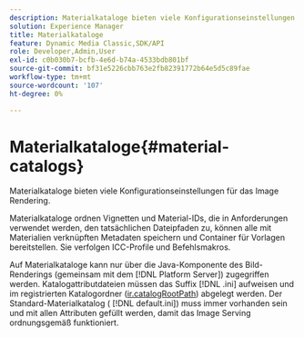 ```yaml
---
description: Materialkataloge bieten viele Konfigurationseinstellungen für das Image Rendering.
solution: Experience Manager
title: Materialkataloge
feature: Dynamic Media Classic,SDK/API
role: Developer,Admin,User
exl-id: c0b030b7-bcfb-4e6d-b74a-4533bdb801bf
source-git-commit: bf31e5226cbb763e2fb82391772b64e5d5c89fae
workflow-type: tm+mt
source-wordcount: '107'
ht-degree: 0%

---
```


# Materialkataloge{#material-catalogs}

Materialkataloge bieten viele Konfigurationseinstellungen für das Image Rendering.

Materialkataloge ordnen Vignetten und Material-IDs, die in Anforderungen verwendet werden, den tatsächlichen Dateipfaden zu, können alle mit Materialien verknüpften Metadaten speichern und Container für Vorlagen bereitstellen. Sie verfolgen ICC-Profile und Befehlsmakros.

Auf Materialkataloge kann nur über die Java-Komponente des Bild-Renderings (gemeinsam mit dem [!DNL Platform Server]) zugegriffen werden. Katalogattributdateien müssen das Suffix [!DNL .ini] aufweisen und im registrierten Katalogordner ([ir.catalogRootPath](../../../../../../ir-api/server-admin/image-rendering-api-ref/c-ir-server-administration/c-ir-configuration-settings-reference/c-ir-catalog-folder.md#concept-1c1d308112054bb99e3895c3fb8ca5f7)) abgelegt werden. Der Standard-Materialkatalog ( [!DNL default.ini]) muss immer vorhanden sein und mit allen Attributen gefüllt werden, damit das Image Serving ordnungsgemäß funktioniert.
